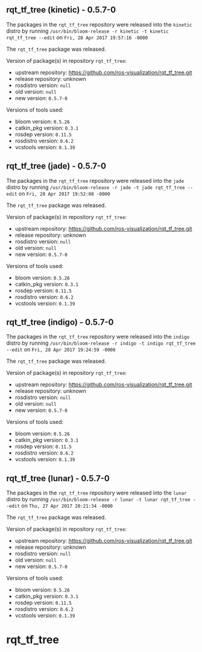 ## rqt_tf_tree (kinetic) - 0.5.7-0

The packages in the `rqt_tf_tree` repository were released into the `kinetic` distro by running `/usr/bin/bloom-release -r kinetic -t kinetic rqt_tf_tree --edit` on `Fri, 28 Apr 2017 19:57:16 -0000`

The `rqt_tf_tree` package was released.

Version of package(s) in repository `rqt_tf_tree`:

- upstream repository: https://github.com/ros-visualization/rqt_tf_tree.git
- release repository: unknown
- rosdistro version: `null`
- old version: `null`
- new version: `0.5.7-0`

Versions of tools used:

- bloom version: `0.5.26`
- catkin_pkg version: `0.3.1`
- rosdep version: `0.11.5`
- rosdistro version: `0.6.2`
- vcstools version: `0.1.39`


## rqt_tf_tree (jade) - 0.5.7-0

The packages in the `rqt_tf_tree` repository were released into the `jade` distro by running `/usr/bin/bloom-release -r jade -t jade rqt_tf_tree --edit` on `Fri, 28 Apr 2017 19:52:08 -0000`

The `rqt_tf_tree` package was released.

Version of package(s) in repository `rqt_tf_tree`:

- upstream repository: https://github.com/ros-visualization/rqt_tf_tree.git
- release repository: unknown
- rosdistro version: `null`
- old version: `null`
- new version: `0.5.7-0`

Versions of tools used:

- bloom version: `0.5.26`
- catkin_pkg version: `0.3.1`
- rosdep version: `0.11.5`
- rosdistro version: `0.6.2`
- vcstools version: `0.1.39`


## rqt_tf_tree (indigo) - 0.5.7-0

The packages in the `rqt_tf_tree` repository were released into the `indigo` distro by running `/usr/bin/bloom-release -r indigo -t indigo rqt_tf_tree --edit` on `Fri, 28 Apr 2017 19:24:59 -0000`

The `rqt_tf_tree` package was released.

Version of package(s) in repository `rqt_tf_tree`:

- upstream repository: https://github.com/ros-visualization/rqt_tf_tree.git
- release repository: unknown
- rosdistro version: `null`
- old version: `null`
- new version: `0.5.7-0`

Versions of tools used:

- bloom version: `0.5.26`
- catkin_pkg version: `0.3.1`
- rosdep version: `0.11.5`
- rosdistro version: `0.6.2`
- vcstools version: `0.1.39`


## rqt_tf_tree (lunar) - 0.5.7-0

The packages in the `rqt_tf_tree` repository were released into the `lunar` distro by running `/usr/bin/bloom-release -r lunar -t lunar rqt_tf_tree --edit` on `Thu, 27 Apr 2017 20:21:34 -0000`

The `rqt_tf_tree` package was released.

Version of package(s) in repository `rqt_tf_tree`:

- upstream repository: https://github.com/ros-visualization/rqt_tf_tree.git
- release repository: unknown
- rosdistro version: `null`
- old version: `null`
- new version: `0.5.7-0`

Versions of tools used:

- bloom version: `0.5.26`
- catkin_pkg version: `0.3.1`
- rosdep version: `0.11.5`
- rosdistro version: `0.6.2`
- vcstools version: `0.1.39`


# rqt_tf_tree